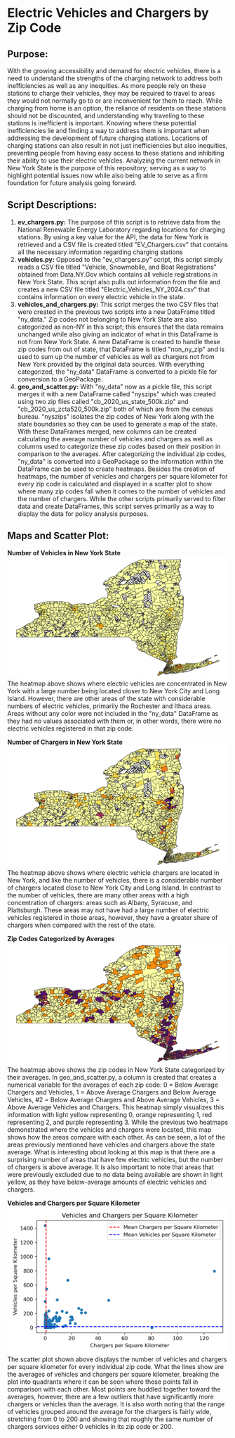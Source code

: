 # Electric Vehicles and Chargers by Zip Code

## Purpose:
With the growing accessibility and demand for electric vehicles, there is a need to understand the strengths of the charging network to address both inefficiencies as well as any inequities. As more people rely on these stations to charge their vehicles, they may be required to travel to areas they would not normally go to or are inconvenient for them to reach. While charging from home is an option, the reliance of residents on these stations should not be discounted, and understanding why traveling to these stations is inefficient is important. Knowing where these potential inefficiencies lie and finding a way to address them is important when addressing the development of future charging stations. Locations of charging stations can also result in not just inefficiencies but also inequities, preventing people from having easy access to these stations and inhibiting their ability to use their electric vehicles. Analyzing the current network in New York State is the purpose of this repository; serving as a way to highlight potential issues now while also being able to serve as a firm foundation for future analysis going forward. 

## Script Descriptions:

1. **ev_chargers.py:** The purpose of this script is to retrieve data from the National Renewable Energy Laboratory regarding locations for charging stations. By using a key value for the API, the data for New York is retrieved and a CSV file is created titled "EV_Chargers.csv" that contains all the necessary information regarding charging stations
2. **vehicles.py:** Opposed to the "ev_chargers.py" script, this script simply reads a CSV file titled "Vehicle, Snowmobile, and Boat Registrations" obtained from Data.NY.Gov which contains all vehicle registrations in New York State. This script also pulls out information from the file and creates a new CSV file titled "Electric_Vehicles_NY_2024.csv" that contains information on every electric vehicle in the state. 
3. **vehicles_and_chargers.py:** This script merges the two CSV files that were created in the previous two scripts into a new DataFrame titled "ny_data." Zip codes not belonging to New York State are also categorized as non-NY in this script; this ensures that the data remains unchanged while also giving an indicator of what in this DataFrame is not from New York State. A new DataFrame is created to handle these zip codes from out of state, that DataFrame is titled "non_ny_zip" and is used to sum up the number of vehicles as well as chargers not from New York provided by the original data sources. With everything categorized, the "ny_data" DataFrame is converted to a pickle file for conversion to a GeoPackage. 
4. **geo_and_scatter.py:** With "ny_data" now as a pickle file, this script merges it with a new DataFrame called "nyszips" which was created using two zip files called "cb_2020_us_state_500k.zip" and "cb_2020_us_zcta520_500k.zip" both of which are from the census bureau. "nyszips" isolates the zip codes of New York along with the state boundaries so they can be used to generate a map of the state. With these DataFrames merged, new columns can be created calculating the average number of vehicles and chargers as well as columns used to categorize these zip codes based on their position in comparison to the averages. After categorizing the individual zip codes, "ny_data" is converted into a GeoPackage so the information within the DataFrame can be used to create heatmaps. Besides the creation of heatmaps, the number of vehicles and chargers per square kilometer for every zip code is calculated and displayed in a scatter plot to show where many zip codes fall when it comes to the number of vehicles and the number of chargers. While the other scripts primarily served to filter data and create DataFrames, this script serves primarily as a way to display the data for policy analysis purposes. 

## Maps and Scatter Plot: 
**Number of Vehicles in New York State**
![num_vehicles](num_vehicles.png)
The heatmap above shows where electric vehicles are concentrated in New York with a large number being located closer to New York City and Long Island. However, there are other areas of the state with considerable numbers of electric vehicles, primarily the Rochester and Ithaca areas. Areas without any color were not included in the "ny_data" DataFrame as they had no values associated with them or, in other words, there were no electric vehicles registered in that zip code. 

**Number of Chargers in New York State**
![num_chargers](num_chargers.png)
The heatmap above shows where electric vehicle chargers are located in New York, and like the number of vehicles, there is a considerable number of chargers located close to New York City and Long Island. In contrast to the number of vehicles, there are many other areas with a high concentration of chargers: areas such as Albany, Syracuse, and Plattsburgh. These areas may not have had a large number of electric vehicles registered in those areas, however, they have a greater share of chargers when compared with the rest of the state. 

**Zip Codes Categorized by Averages**
![averages_categorized](averages_categorized.png)
The heatmap above shows the zip codes in New York State categorized by their averages. In geo_and_scatter.py, a column is created that creates a numerical variable for the averages of each zip code: 0 = Below Average Chargers and Vehicles, 1 = Above Average Chargers and Below Average Vehicles, #2 = Below Average Chargers and Above Average Vehicles, 3 = Above Average Vehicles and Chargers. This heatmap simply visualizes this information with light yellow representing 0, orange representing 1, red representing 2, and purple representing 3. While the previous two heatmaps demonstrated where the vehicles and chargers were located, this map shows how the areas compare with each other. As can be seen, a lot of the areas previously mentioned have vehicles and chargers above the state average. What is interesting about looking at this map is that there are a surprising number of areas that have few electric vehicles, but the number of chargers is above average. It is also important to note that areas that were previously excluded due to no data being available are shown in light yellow, as they have below-average amounts of electric vehicles and chargers.

**Vehicles and Chargers per Square Kilometer**
![Vehicles_and_Chargers_per_Square_Kilometer](Vehicles_and_Chargers_per_Square_Kilometer.png)
The scatter plot shown above displays the number of vehicles and chargers per square kilometer for every individual zip code. What the lines show are the averages of vehicles and chargers per square kilometer, breaking the plot into quadrants where it can be seen where these points fall in comparison with each other. Most points are huddled together toward the averages, however, there are a few outliers that have significantly more chargers or vehicles than the average. It is also worth noting that the range of vehicles grouped around the average for the chargers is fairly wide, stretching from 0 to 200 and showing that roughly the same number of chargers services either 0 vehicles in its zip code or 200. 